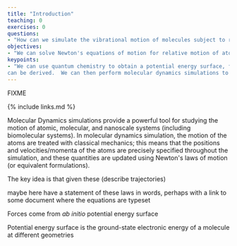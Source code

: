 ```yaml
---
title: "Introduction"
teaching: 0
exercises: 0
questions:
- "How can we simulate the vibrational motion of molecules subject to realistic intramolecular forces?"
objectives:
- "We can solve Newton's equations of motion for relative motion of atoms subject to intramolecular forces."
keypoints:
- "We can use quantum chemistry to obtain a potential energy surface, from which realistic intramolecular forces 
can be derived.  We can then perform molecular dynamics simulations to solve Newton's equation of motion for the relative motion of atoms subject to realistic intramolecular forces."
---
```

FIXME

{% include links.md %}

Molecular Dynamics simulations provide a powerful tool for studying the motion of atomic, molecular, and nanoscale systems 
(including biomolecular systems).  In molecular dynamics simulation, the motion of the atoms are treated with classical mechanics; this means that the positions and velocities/momenta of the atoms are precisely specified throughout the simulation, and these quantities are updated using Newton's laws of motion (or equivalent formulations).  

The key idea is that given these (describe trajectories)

maybe here have a statement of these laws in words, perhaps with a link to some document where the equations are typeset

Forces come from _ab_ _initio_ potential energy surface

Potential energy surface is the ground-state electronic energy of a molecule at different geometries

